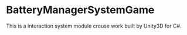 # BatteryManagerSystemGame
This is a interaction system module crouse work built by Unity3D for C#.

